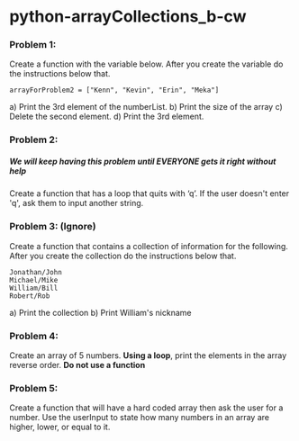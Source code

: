 # python-arrayCollections_b-cw

### Problem 1:
Create a function with the variable below. After you create the variable do the instructions below that.
```
arrayForProblem2 = ["Kenn", "Kevin", "Erin", "Meka"]
```
a) Print the 3rd element of the numberList.
b) Print the size of the array
c) Delete the second element.
d) Print the 3rd element.

### Problem 2:
##### We will keep having this problem until EVERYONE gets it right without help
Create a function that has a loop that quits with ‘q’. If the user doesn't enter 'q', ask them to input another string.

### Problem 3: (Ignore)
Create a function that contains a collection of information for the following. After you create the collection do the instructions below that.
```
Jonathan/John
Michael/Mike
William/Bill
Robert/Rob
```
a) Print the collection
b) Print William's nickname

### Problem 4:
Create an array of 5 numbers. <strong>Using a loop</strong>, print the elements in the array reverse order. <strong>Do not use a function</strong>

### Problem 5:
Create a function that will have a hard coded array then ask the user for a number. Use the userInput to state how many numbers in an array are higher, lower, or equal to it.
